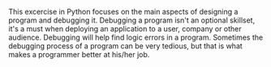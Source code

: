This excercise in Python focuses on the main aspects of designing a program and debugging it.
Debugging a program isn't an optional skillset, it's a must when deploying an application to a user, company or other audience.
Debugging will help find logic errors in a program. Sometimes the debugging process of a program can be very tedious, but that 
is what makes a programmer better at his/her job.
